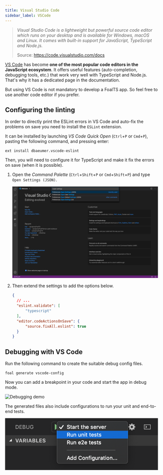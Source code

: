 ```yaml
---
title: Visual Studio Code
sidebar_label: VSCode
---
```


> *Visual Studio Code is a lightweight but powerful source code editor which runs on your desktop and is available for Windows, macOS and Linux. It comes with built-in support for JavaScript, TypeScript and Node.js.*
>
> Source:  https://code.visualstudio.com/docs

[VS Code](https://code.visualstudio.com/) has become **one of the most popular code editors in the JavaScript ecosystem**. It offers useful features (auto-completion, debugging tools, etc.) that work very well with TypeScript and Node.js. That's why it has a dedicated page in the documentation.

But using VS Code is not mandatory to develop a FoalTS app. So feel free to use another code editor if you prefer.

## Configuring the linting

In order to directly print the ESLint errors in VS Code and auto-fix the problems on save you need to install the `ESLint` extension.

It can be installed by launching *VS Code Quick Open* (`Ctrl`+`P` or `Cmd`+`P`), pasting the following command, and pressing enter:

```
ext install dbaeumer.vscode-eslint
```

Then, you will need to configure it for TypeScript and make it fix the errors on save (when it is possible).

1. Open the *Command Palette* (`Ctrl`+`Shift`+`P` or `Cmd`+`Shift`+`P`) and type `Open Settings (JSON)`.

    ![Open VSCode Settings](./open-vscode-settings.png)

2. Then extend the settings to add the options below.

    ```json
    {
      // ...
      "eslint.validate": [
          "typescript"
      ],
      "editor.codeActionsOnSave": {
          "source.fixAll.eslint": true
      }
    }
    ```

## Debugging with VS Code

Run the following command to create the suitable debug config files.

```
foal generate vscode-config
```

Now you can add a breakpoint in your code and start the app in debug mode.

![Debugging demo](./debugger.gif)

The generated files also include configurations to run your unit and end-to-end tests.

![Debug configurations](./debug-configurations.png)
